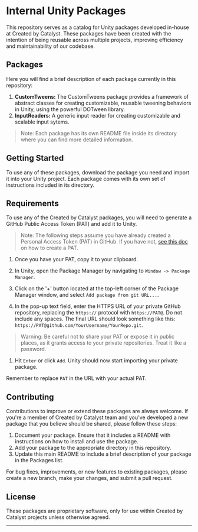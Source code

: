 # Internal Unity Packages

This repository serves as a catalog for Unity packages developed in-house at Created by Catalyst. These packages have been created with the intention of being reusable across multiple projects, improving efficiency and maintainability of our codebase.

## Packages

Here you will find a brief description of each package currently in this repository:

1. **CustomTweens:** The CustomTweens package provides a framework of abstract classes for creating customizable, reusable tweening behaviors in Unity, using the powerful DOTween library.
2. **InputReaders:** A generic input reader for creating customizable and scalable input sytems.

> Note: Each package has its own README file inside its directory where you can find more detailed information.
>
## Getting Started

To use any of these packages, download the package you need and import it into your Unity project. Each package comes with its own set of instructions included in its directory.

## Requirements

To use any of the Created by Catalyst packages, you will need to generate a GitHub Public Access Token (PAT) and add it to Unity.

> Note: The following steps assume you have already created a Personal Access Token (PAT) in GitHub. If you have not, [see this doc](./PAT/README.md) on how to create a PAT.

1. Once you have your PAT, copy it to your clipboard.

2. In Unity, open the Package Manager by navigating to `Window -> Package Manager`.

3. Click on the '+' button located at the top-left corner of the Package Manager window, and select `Add package from git URL...`.

4. In the pop-up text field, enter the HTTPS URL of your private GitHub repository, replacing the `https://` protocol with `https://PAT@`. Do not include any spaces. The final URL should look something like this: `https://PAT@github.com/YourUsername/YourRepo.git`.

> Warning: Be careful not to share your PAT or expose it in public places, as it grants access to your private repositories. Treat it like a password.

1. Hit `Enter` or click `Add`. Unity should now start importing your private package.

Remember to replace `PAT` in the URL with your actual PAT.

## Contributing

Contributions to improve or extend these packages are always welcome. If you're a member of Created by Catalyst team and you've developed a new package that you believe should be shared, please follow these steps:

1. Document your package. Ensure that it includes a README with instructions on how to install and use the package.
2. Add your package to the appropriate directory in this repository.
3. Update this main README to include a brief description of your package in the Packages list.

For bug fixes, improvements, or new features to existing packages, please create a new branch, make your changes, and submit a pull request.

## License

These packages are proprietary software, only for use within Created by Catalyst projects unless otherwise agreed.

---
